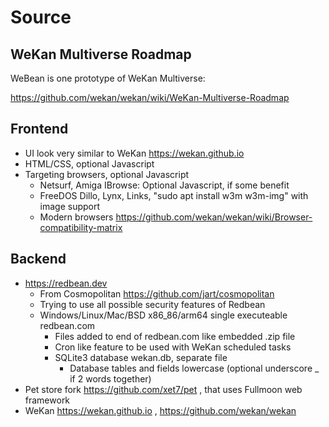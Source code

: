 # Source

## WeKan Multiverse Roadmap

WeBean is one prototype of WeKan Multiverse:

https://github.com/wekan/wekan/wiki/WeKan-Multiverse-Roadmap

## Frontend

- UI look very similar to WeKan https://wekan.github.io
- HTML/CSS, optional Javascript
- Targeting browsers, optional Javascript
  - Netsurf, Amiga IBrowse: Optional Javascript, if some benefit
  - FreeDOS Dillo, Lynx, Links, "sudo apt install w3m w3m-img" with image support
  - Modern browsers https://github.com/wekan/wekan/wiki/Browser-compatibility-matrix

## Backend

- https://redbean.dev
  - From Cosmopolitan https://github.com/jart/cosmopolitan
  - Trying to use all possible security features of Redbean
  - Windows/Linux/Mac/BSD x86_86/arm64 single executeable redbean.com
    - Files added to end of redbean.com like embedded .zip file
    - Cron like feature to be used with WeKan scheduled tasks
    - SQLite3 database wekan.db, separate file
      - Database tables and fields lowercase (optional underscore _ if 2 words together)
- Pet store fork https://github.com/xet7/pet , that uses Fullmoon web framework
- WeKan https://wekan.github.io , https://github.com/wekan/wekan
